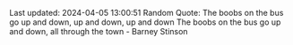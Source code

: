 Last updated: 2024-04-05 13:00:51
Random Quote: The boobs on the bus go up and down, up and down, up and down
The boobs on the bus go up and down, all through the town - Barney Stinson